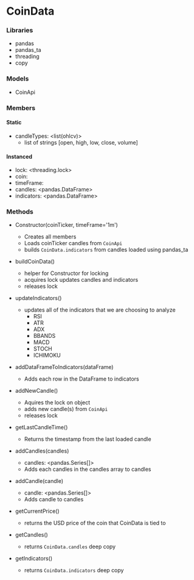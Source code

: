 <!--
    File: CoinData.md
    Creator: Ernest M Duckworth IV
    Created: Tuesday Apr 19 2022 at 01:06:02 PM
    For: CryptoBot
    Description: Documentation for CoinData
--->
# CoinData

### Libraries

- pandas
- pandas_ta
- threading
- copy

### Models

- CoinApi

### Members

#### Static

- candleTypes: <list(ohlcv)>
  - list of strings [open, high, low, close, volume]

#### Instanced 

- lock: <threading.lock>
- coin: <string>
- timeFrame: <string>
- candles: <pandas.DataFrame>
- indicators: <pandas.DataFrame>

### Methods

- Constructor(coinTicker, timeFrame='1m')
  - Creates all members
  - Loads coinTicker candles from `CoinApi`
  - builds `CoinData.indicators` from candles loaded using pandas_ta

- buildCoinData()
  - helper for Constructor for locking
  - acquires lock updates candles and indicators
  - releases lock

- updateIndicators()
  - updates all of the indicators that we are choosing to analyze 
    - RSI
    - ATR
    - ADX
    - BBANDS
    - MACD
    - STOCH
    - ICHIMOKU

- addDataFrameToIndicators(dataFrame)
   - Adds each row in the DataFrame to indicators

- addNewCandle()
  - Aquires the lock on object
  - adds new candle(s) from `CoinApi`
  - releases lock

- getLastCandleTime()
  - Returns the timestamp from the last loaded candle

- addCandles(candles)
  - candles: <pandas.Series[]>
  - Adds each candles in the candles array to candles

- addCandle(candle)
  - candle: <pandas.Series[]>
  - Adds candle to candles 

- getCurrentPrice()
  - returns the USD price of the coin that CoinData is tied to 

- getCandles()
  - returns `CoinData.candles` deep copy

- getIndicators()
  - returns `CoinData.indicators` deep copy
